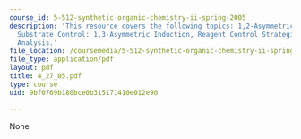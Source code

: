```yaml
---
course_id: 5-512-synthetic-organic-chemistry-ii-spring-2005
description: 'This resource covers the following topics: 1,2-Asymmetric Induction,
  Substrate Control: 1,3-Asymmetric Induction, Reagent Control Strategies and Retrosynthetic
  Analysis.'
file_location: /coursemedia/5-512-synthetic-organic-chemistry-ii-spring-2005/9bf0769b180bce0b315171410e012e90_4_27_05.pdf
file_type: application/pdf
layout: pdf
title: 4_27_05.pdf
type: course
uid: 9bf0769b180bce0b315171410e012e90

---
```

None